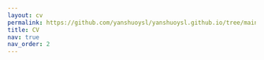 ```yaml
---
layout: cv
permalink: https://github.com/yanshuoysl/yanshuoysl.github.io/tree/main/assets/pdf/Yanshuo_Li.pdf
title: CV
nav: true
nav_order: 2
---
```

